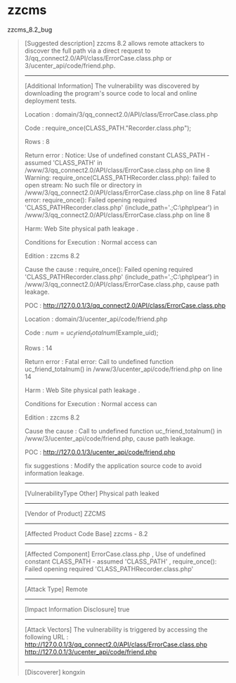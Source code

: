 # zzcms
zzcms_8.2_bug


> [Suggested description]
> zzcms 8.2 allows remote attackers to discover the full path via
> a direct request to
> 3/qq_connect2.0/API/class/ErrorCase.class.php or
> 3/ucenter_api/code/friend.php.
>
> ------------------------------------------
>
> [Additional Information]
> The vulnerability was discovered by downloading the program's source code to local and online deployment tests.
>
> Location :
> domain/3/qq_connect2.0/API/class/ErrorCase.class.php
>
> Code :
> require_once(CLASS_PATH."Recorder.class.php");
>
> Rows : 8
>
> Return error :
> Notice: Use of undefined constant CLASS_PATH - assumed 'CLASS_PATH' in /www/3/qq_connect2.0/API/class/ErrorCase.class.php on line 8
> Warning: require_once(CLASS_PATHRecorder.class.php): failed to open stream: No such file or directory in /www/3/qq_connect2.0/API/class/ErrorCase.class.php on line 8
> Fatal error: require_once(): Failed opening required 'CLASS_PATHRecorder.class.php' (include_path='.;C:\php\pear') in /www/3/qq_connect2.0/API/class/ErrorCase.class.php on line 8
>
> Harm:
> Web Site physical path leakage .
>
> Conditions for Execution :
> Normal access can
>
> Edition :
> zzcms 8.2
>
> Cause the cause :
> require_once(): Failed opening required 'CLASS_PATHRecorder.class.php' (include_path='.;C:\php\pear') in /www/3/qq_connect2.0/API/class/ErrorCase.class.php, cause path leakage.
>
> POC :
> http://127.0.0.1/3/qq_connect2.0/API/class/ErrorCase.class.php
>
>
>
>
> Location :
> domain/3/ucenter_api/code/friend.php
>
> Code :
>  $num = uc_friend_totalnum($Example_uid);
>
> Rows : 14
>
> Return error :
> Fatal error: Call to undefined function uc_friend_totalnum() in /www/3/ucenter_api/code/friend.php on line 14
>
> Harm :
> Web Site physical path leakage .
>
> Conditions for Execution :
> Normal access can
>
> Edition :
> zzcms 8.2
>
> Cause the cause :
> Call to undefined function uc_friend_totalnum() in /www/3/ucenter_api/code/friend.php, cause path leakage.
>
> POC :
> http://127.0.0.1/3/ucenter_api/code/friend.php
>
>
> fix suggestions :
> Modify the application source code to avoid information leakage.
>
> ------------------------------------------
>
> [VulnerabilityType Other]
> Physical path leaked
>
> ------------------------------------------
>
> [Vendor of Product]
> ZZCMS
>
> ------------------------------------------
>
> [Affected Product Code Base]
> zzcms - 8.2
>
> ------------------------------------------
>
> [Affected Component]
> ErrorCase.class.php , Use of undefined constant CLASS_PATH - assumed 'CLASS_PATH' , require_once(): Failed opening required 'CLASS_PATHRecorder.class.php'
>
> ------------------------------------------
>
> [Attack Type]
> Remote
>
> ------------------------------------------
>
> [Impact Information Disclosure]
> true
>
> ------------------------------------------
>
> [Attack Vectors]
> The vulnerability is triggered by accessing the following URL :
> http://127.0.0.1/3/qq_connect2.0/API/class/ErrorCase.class.php         
> http://127.0.0.1/3/ucenter_api/code/friend.php
>
> ------------------------------------------
>
> [Discoverer]
> kongxin
